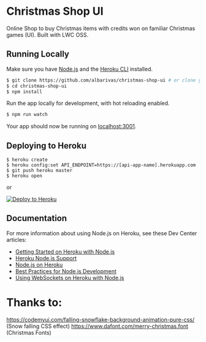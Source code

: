 # Christmas Shop UI

Online Shop to buy Christmas items with credits won on familiar Christmas games (UI).
Built with LWC OSS.

## Running Locally

Make sure you have [Node.js](http://nodejs.org/) and the [Heroku CLI](https://cli.heroku.com/) installed.

```sh
$ git clone https://github.com/albarivas/christmas-shop-ui # or clone your own fork
$ cd christmas-shop-ui
$ npm install
```

Run the app locally for development, with hot reloading enabled.

```sh
$ npm run watch
```

Your app should now be running on [localhost:3001](http://localhost:3001/).

## Deploying to Heroku

```
$ heroku create
$ heroku config:set API_ENDPOINT=https://[api-app-name].herokuapp.com
$ git push heroku master
$ heroku open
```

or

[![Deploy to Heroku](https://www.herokucdn.com/deploy/button.png)](https://heroku.com/deploy)

## Documentation

For more information about using Node.js on Heroku, see these Dev Center articles:

-   [Getting Started on Heroku with Node.js](https://devcenter.heroku.com/articles/getting-started-with-nodejs)
-   [Heroku Node.js Support](https://devcenter.heroku.com/articles/nodejs-support)
-   [Node.js on Heroku](https://devcenter.heroku.com/categories/nodejs)
-   [Best Practices for Node.js Development](https://devcenter.heroku.com/articles/node-best-practices)
-   [Using WebSockets on Heroku with Node.js](https://devcenter.heroku.com/articles/node-websockets)

# Thanks to:

https://codemyui.com/falling-snowflake-background-animation-pure-css/ (Snow falling CSS effect)
https://www.dafont.com/merry-christmas.font (Christmas Fonts)
